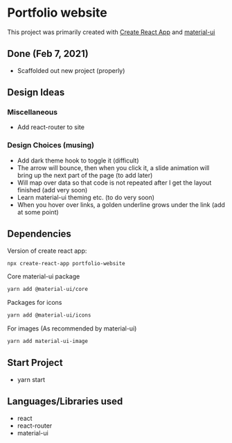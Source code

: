 # Portfolio website

This project was primarily created with [Create React App](https://github.com/facebook/create-react-app) and [material-ui](https://material-ui.com/)

## Done (Feb 7, 2021)

- Scaffolded out new project (properly)

## Design Ideas

### Miscellaneous

- Add react-router to site

### Design Choices (musing)

- Add dark theme hook to toggle it (difficult)
- The arrow will bounce, then when you click it, a slide animation will bring up the next part of the page (to add later)
- Will map over data so that code is not repeated after I get the layout finished (add very soon)
- Learn material-ui theming etc. (to do very soon)
- When you hover over links, a golden underline grows under the link (add at some point)

## Dependencies

Version of create react app:

```bash
npx create-react-app portfolio-website
```

Core material-ui package

```bash
yarn add @material-ui/core
```

Packages for icons

```bash
yarn add @material-ui/icons
```

For images (As recommended by material-ui)

```bash
yarn add material-ui-image
```

## Start Project

- yarn start

## Languages/Libraries used

- react
- react-router
- material-ui
